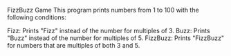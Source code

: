 FizzBuzz Game
This program prints numbers from 1 to 100 with the following conditions:

Fizz: Prints "Fizz" instead of the number for multiples of 3.
Buzz: Prints "Buzz" instead of the number for multiples of 5.
FizzBuzz: Prints "FizzBuzz" for numbers that are multiples of both 3 and 5.